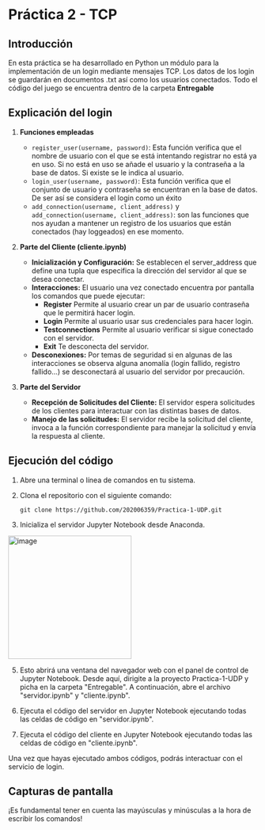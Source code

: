 # Práctica 2 - TCP
## Introducción
En esta práctica se ha desarrollado en Python un módulo para la implementación de un login mediante mensajes TCP.  Los datos de los login se guardarán en documentos .txt así como los usuarios conectados. Todo el código del juego se encuentra dentro de la carpeta **Entregable**
## Explicación del login
1. **Funciones empleadas**
    - `register_user(username, password)`: Esta función verifica que el nombre de usuario con el que se está intentando registrar no está ya en uso. Si no está en uso se añade el usuario y la contraseña a la base de datos. Si existe se le indica al usuario.
    - `login_user(username, password)`: Esta función verifica que el conjunto de usuario y contraseña se encuentran en la base de datos. De ser así se considera el login como un éxito
    - `add_connection(username, client_address)` y `add_connection(username, client_address)`: son las funciones que nos ayudan a mantener un registro de los usuarios que están conectados (hay loggeados) en ese momento.

2. **Parte del Cliente (cliente.ipynb)**
   - **Inicialización y Configuración:** Se establecen el server_address que define una tupla que especifica la dirección del servidor al que se desea conectar.
   - **Interacciones:** El usuario una vez conectado encuentra por pantalla los comandos que puede ejecutar:
       + **Register** Permite al usuario crear un par de usuario contraseña que le permitirá hacer login.
       + **Login** Permite al usuario usar sus credenciales para hacer login.
       + **Testconnections** Permite al usuario verificar si sigue conectado con el servidor.
       + **Exit** Te desconecta del servidor.
   - **Desconexiones:** Por temas de seguridad si en algunas de las interacciones se observa alguna anomalía (login fallido, registro fallido...) se desconectará al usuario del servidor por precaución.
  
3. **Parte del Servidor**
    - **Recepción de Solicitudes del Cliente:** El servidor espera solicitudes de los clientes para interactuar con las distintas bases de datos.
    - **Manejo de las solicitudes:** El servidor recibe la solicitud del cliente, invoca a la función correspondiente para manejar la solicitud y envía la respuesta al cliente.
  
## Ejecución del código 
1. Abre una terminal o línea de comandos en tu sistema.

2. Clona el repositorio con el siguiente comando:

    ```
    git clone https://github.com/202006359/Practica-1-UDP.git
    ```

3. Inicializa el servidor Jupyter Notebook desde Anaconda.
<img width="249" alt="image" src="https://github.com/202006359/Practica-1-UDP/assets/113789409/8347b6ac-c6fb-42b4-8620-f8b7634689c4">

  
5. Esto abrirá una ventana del navegador web con el panel de control de Jupyter Notebook. Desde aquí, dirigite a la proyecto Practica-1-UDP y picha en la carpeta "Entregable". A continuación, abre el archivo "servidor.ipynb" y "cliente.ipynb".

6. Ejecuta el código del servidor en Jupyter Notebook ejecutando todas las celdas de código en "servidor.ipynb".

7. Ejecuta el código del cliente en Jupyter Notebook ejecutando todas las celdas de código en "cliente.ipynb".

Una vez que hayas ejecutado ambos códigos, podrás interactuar con el servicio de login. 

## Capturas de pantalla
¡Es fundamental tener en cuenta las mayúsculas y minúsculas a la hora de escribir los comandos!





